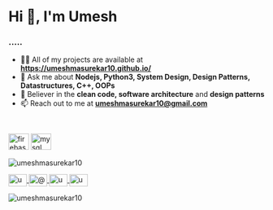 
<h1 align="left">Hi 👋, I'm Umesh</h1>

<h3 align="left">.....</h3>

<p align="left">
	<ul>
		<li>👨‍💻 All of my projects are available at <b><a href="https://umeshmasurekar10.github.io/">https://umeshmasurekar10.github.io/</a></b></li>
		<li>💬 Ask me about <b>Nodejs, Python3, System Design, Design Patterns, Datastructures, C++, OOPs</b></li>
		<li>📜 Believer in the <b>clean code, software architecture</b> and <b>design patterns</b></li>
		<li>📫 Reach out to me at <b><a href="mailto:umeshmasurekar10@gmail.com">umeshmasurekar10@gmail.com</a></b></li>
	</ul>
</p>
<br>
<p align="left">
	<img src="https://www.vectorlogo.zone/logos/firebase/firebase-icon.svg" alt="firebase" width="40" height="32"/>
	<img src="https://devicons.github.io/devicon/devicon.git/icons/mysql/mysql-original-wordmark.svg" alt="mysql" width="40" height="32"/>
</p>

<p align="left">
	<img align="center" src=https://github-readme-stats.vercel.app/api?username=umeshmasurekar10&title_color=808080&text_color=000&show_icons=true&icon_color=000" alt="umeshmasurekar10"/>
</p>

<p align="left">
	<a href="https://linkedin.com/in/umeshmasurekar10" target="blank">
		<img align="center" src="https://cdn.jsdelivr.net/npm/simple-icons@3.0.1/icons/linkedin.svg" alt="umeshmasurekar10" height="24" width="36" />
	</a>
	<a href="https://medium.com/@umeshmasurekar10" target="blank">
		<img align="center" src="https://cdn.jsdelivr.net/npm/simple-icons@3.0.1/icons/medium.svg" alt="@umeshmasurekar10" height="24" width="36" />
	</a>
		<a href="https://fb.com/aspumesh" target="blank">
		<img align="center" src="https://cdn.jsdelivr.net/npm/simple-icons@3.0.1/icons/facebook.svg" alt="umeshmasurekar10" height="24" width="36" />
	</a>
	<a href="https://instagram.com/umeshmasurekar10" target="blank">
		<img align="center" src="https://cdn.jsdelivr.net/npm/simple-icons@3.0.1/icons/instagram.svg" alt="umeshmasurekar10" height="24" width="36" />
	</a>
</p>

<p align="left">
	<img src="https://komarev.com/ghpvc/?username=umeshmasurekar10" alt="umeshmasurekar10"/>
</p>
